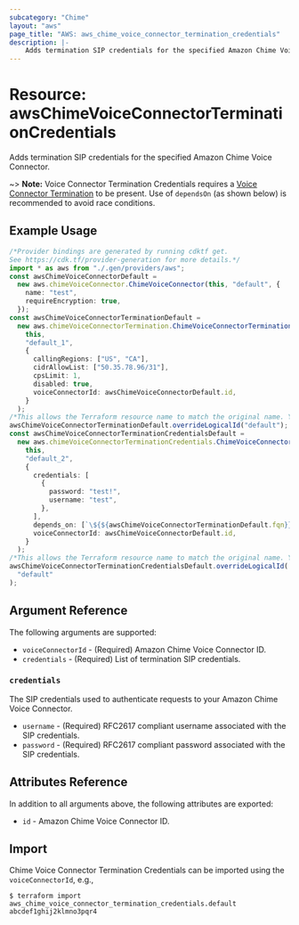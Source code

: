 ```yaml
---
subcategory: "Chime"
layout: "aws"
page_title: "AWS: aws_chime_voice_connector_termination_credentials"
description: |-
    Adds termination SIP credentials for the specified Amazon Chime Voice Connector.
---
```


# Resource: awsChimeVoiceConnectorTerminationCredentials

Adds termination SIP credentials for the specified Amazon Chime Voice Connector.

\~> **Note:** Voice Connector Termination Credentials requires a [Voice Connector Termination](/docs/providers/aws/r/chime_voice_connector_termination.html) to be present. Use of `dependsOn` (as shown below) is recommended to avoid race conditions.

## Example Usage

```typescript
/*Provider bindings are generated by running cdktf get.
See https://cdk.tf/provider-generation for more details.*/
import * as aws from "./.gen/providers/aws";
const awsChimeVoiceConnectorDefault =
  new aws.chimeVoiceConnector.ChimeVoiceConnector(this, "default", {
    name: "test",
    requireEncryption: true,
  });
const awsChimeVoiceConnectorTerminationDefault =
  new aws.chimeVoiceConnectorTermination.ChimeVoiceConnectorTermination(
    this,
    "default_1",
    {
      callingRegions: ["US", "CA"],
      cidrAllowList: ["50.35.78.96/31"],
      cpsLimit: 1,
      disabled: true,
      voiceConnectorId: awsChimeVoiceConnectorDefault.id,
    }
  );
/*This allows the Terraform resource name to match the original name. You can remove the call if you don't need them to match.*/
awsChimeVoiceConnectorTerminationDefault.overrideLogicalId("default");
const awsChimeVoiceConnectorTerminationCredentialsDefault =
  new aws.chimeVoiceConnectorTerminationCredentials.ChimeVoiceConnectorTerminationCredentials(
    this,
    "default_2",
    {
      credentials: [
        {
          password: "test!",
          username: "test",
        },
      ],
      depends_on: [`\${${awsChimeVoiceConnectorTerminationDefault.fqn}}`],
      voiceConnectorId: awsChimeVoiceConnectorDefault.id,
    }
  );
/*This allows the Terraform resource name to match the original name. You can remove the call if you don't need them to match.*/
awsChimeVoiceConnectorTerminationCredentialsDefault.overrideLogicalId(
  "default"
);

```

## Argument Reference

The following arguments are supported:

* `voiceConnectorId` - (Required) Amazon Chime Voice Connector ID.
* `credentials` - (Required) List of termination SIP credentials.

### `credentials`

The SIP credentials used to authenticate requests to your Amazon Chime Voice Connector.

* `username` - (Required) RFC2617 compliant username associated with the SIP credentials.
* `password` - (Required) RFC2617 compliant password associated with the SIP credentials.

## Attributes Reference

In addition to all arguments above, the following attributes are exported:

* `id` - Amazon Chime Voice Connector ID.

## Import

Chime Voice Connector Termination Credentials can be imported using the `voiceConnectorId`, e.g.,

```console
$ terraform import aws_chime_voice_connector_termination_credentials.default abcdef1ghij2klmno3pqr4
```
